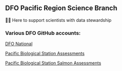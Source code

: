 ## DFO Pacific Region Science Branch

🙋‍♀️ Here to support scientists with data stewardship

### Various DFO GitHub accounts:

[DFO National](https://github.com/dfo-mpo)

[Pacific Biological Station Assessments](https://github.com/pbs-assess/)

[Pacific Biological Station Salmon Assessments](https://github.com/Pacific-salmon-assess/)

